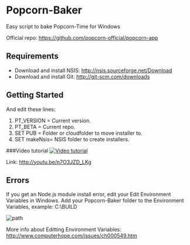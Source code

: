 Popcorn-Baker
=============
Easy script to bake Popcorn-Time for Windows

Official repo: https://github.com/popcorn-official/popcorn-app

## Requirements
- Download and install NSIS: http://nsis.sourceforge.net/Download
- Download and install Git: http://git-scm.com/downloads

## Getting Started
And edit these lines:

1. PT_VERSION = Current version.
2. PT_BETA = Current repo.
3. SET PUB = Folder or cloudfolder to move installer to.
4. SET makeNsis= NSIS folder to create installers.

###Video tutorial
[![Video tutorial](http://img.youtube.com/vi/n7O3JZD_LKg/0.jpg)](http://youtu.be/n7O3JZD_LKg)

Link: http://youtu.be/n7O3JZD_LKg

## Errors
If you get an Node.js module install error, edit your Edit Environment Variables in Windows.
Add your Popcorn-Baker folder to the Environment Variables, example: C:\BUILD

![path](http://www.nextofwindows.com/wp-content/uploads/2010/05/add_to_PATH.png)

More info about Editting Environment Variables: http://www.computerhope.com/issues/ch000549.htm




